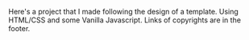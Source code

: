 Here's a project that I made following the design of a template. Using HTML/CSS and some Vanilla Javascript. 
Links of copyrights are in the footer.